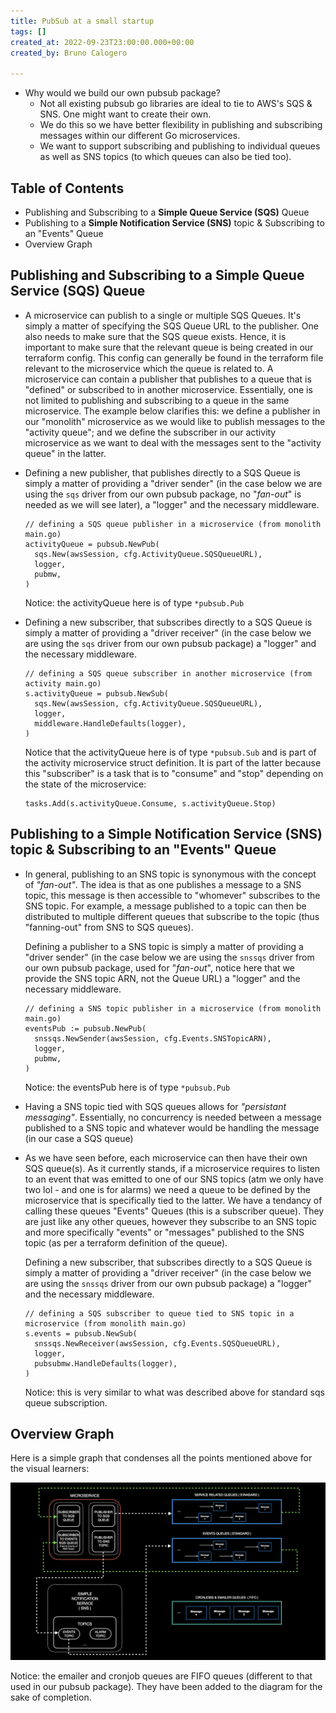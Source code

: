 ```yaml
---
title: PubSub at a small startup
tags: []
created_at: 2022-09-23T23:00:00.000+00:00
created_by: Bruno Calogero

---
```


* Why would we build our own pubsub package?
  * Not all existing pubsub go libraries are ideal to tie to AWS's SQS & SNS. One might want to create their own. 
  * We do this so we have better flexibility in publishing and subscribing messages within our different Go microservices.
  * We want to support subscribing and publishing to individual queues as well as SNS topics (to which queues can also be tied too).

## Table of Contents

* Publishing and Subscribing to a **Simple Queue Service (SQS)** Queue
* Publishing to a **Simple Notification Service (SNS)** topic & Subscribing to an "Events" Queue
* Overview Graph

## Publishing and Subscribing to a **Simple Queue Service (SQS)** Queue

* A microservice can publish to a single or multiple SQS Queues. It's simply a matter of specifying the SQS Queue URL to the publisher. One also needs to make sure that the SQS queue exists. Hence, it is important to make sure that the relevant queue is being created in our terraform config. This config can generally be found in the terraform file relevant to the microservice which the queue is related to. A microservice can contain a publisher that publishes to a queue that is "defined" or subscribed to in another microservice. Essentially, one is not limited to publishing and subscribing to a queue in the same microservice. The example below clarifies this: we define a publisher in our "monolith" microservice as we would like to publish messages to the "activity queue"; and we define the subscriber in our activity microservice as we want to deal with the messages sent to the "activity queue" in the latter.
* Defining a new publisher, that publishes directly to a SQS Queue is simply a matter of providing a "driver sender" (in the case below we are using the `sqs` driver from our own pubsub package, no "_fan-out_" is needed as we will see later), a "logger" and the necessary middleware.

      // defining a SQS queue publisher in a microservice (from monolith main.go)
      activityQueue = pubsub.NewPub(
      	sqs.New(awsSession, cfg.ActivityQueue.SQSQueueURL), 
      	logger, 
      	pubmw,
      )

  Notice: the activityQueue here is of type `*pubsub.Pub`
* Defining a new subscriber, that subscribes directly to a SQS Queue is simply a matter of providing a "driver receiver" (in the case below we are using the `sqs` driver from our own pubsub package) a "logger" and the necessary middleware.

      // defining a SQS queue subscriber in another microservice (from activity main.go)
      s.activityQueue = pubsub.NewSub(
      	sqs.New(awsSession, cfg.ActivityQueue.SQSQueueURL),
      	logger,
      	middleware.HandleDefaults(logger),
      )

  Notice that the activityQueue here is of type `*pubsub.Sub` and is part of the activity microservice struct definition. It is part of the latter because this "subscriber" is a task that is to "consume" and "stop" depending on the state of the microservice:

      tasks.Add(s.activityQueue.Consume, s.activityQueue.Stop)

## Publishing to a **Simple Notification Service (SNS)** topic & Subscribing to an "Events" Queue

* In general, publishing to an SNS topic is synonymous with the concept of _"fan-out"_. The idea is that as one publishes a message to a SNS topic, this message is then accessible to "whomever" subscribes to the SNS topic. For example, a message published to a topic can then be distributed to multiple different queues that subscribe to the topic (thus "fanning-out" from SNS to SQS queues).

  Defining a publisher to a SNS topic is simply a matter of providing a "driver sender" (in the case below we are using the `snssqs` driver from our own pubsub package, used for "_fan-out_", notice here that we provide the SNS topic ARN, not the Queue URL) a "logger" and the necessary middleware.

      // defining a SNS topic publisher in a microservice (from monolith main.go)
      eventsPub := pubsub.NewPub(
      	snssqs.NewSender(awsSession, cfg.Events.SNSTopicARN), 
      	logger, 
      	pubmw,
      )

  Notice: the eventsPub here is of type `*pubsub.Pub`
* Having a SNS topic tied with SQS queues allows for _"persistant messaging"_. Essentially, no concurrency is needed between a message published to a SNS topic and whatever would be handling the message (in our case a SQS queue)
* As we have seen before, each microservice can then have their own SQS queue(s). As it currently stands, if a microservice requires to listen to an event that was emitted to one of our SNS topics (atm we only have two lol - and one is for alarms) we need a queue to be defined by the microservice that is specifically tied to the latter. We have a tendancy of calling these queues "Events" Queues (this is a subscriber queue). They are just like any other queues, however they subscribe to an SNS topic and more specifically "events" or "messages" published to the SNS topic (as per a terraform definition of the queue).

  Defining a new subscriber, that subscribes directly to a SQS Queue is simply a matter of providing a "driver receiver" (in the case below we are using the `snssqs` driver from our own pubsub package) a "logger" and the necessary middleware.

      // defining a SQS subscriber to queue tied to SNS topic in a microservice (from monolith main.go)
      s.events = pubsub.NewSub(
      	snssqs.NewReceiver(awsSession, cfg.Events.SQSQueueURL),
      	logger,
      	pubsubmw.HandleDefaults(logger),
      )

  Notice: this is very similar to what was described above for standard sqs queue subscription.

## Overview Graph

Here is a simple graph that condenses all the points mentioned above for the visual learners:

![](/static/img/pubsub_rl-001.png)

Notice: the emailer and cronjob queues are FIFO queues (different to that used in our pubsub package). They have been added to the diagram for the sake of completion.